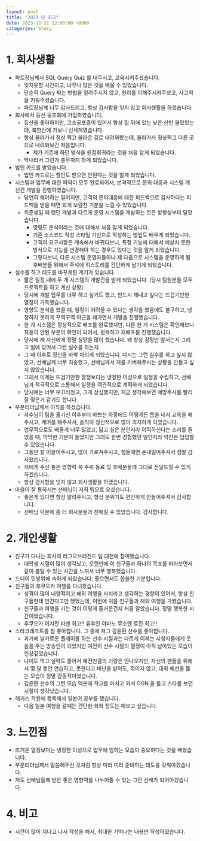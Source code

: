 ```yaml
---
layout: post
title: "2023 년 회고"
date: 2023-12-31 12:00:00 +0900
categories: Story
---
```


# 1. 회사생활

- 파트장님께서 SQL Query Quiz 를 내주시고, 교육시켜주셨습니다.
  - 잊지못할 시간이고, 너무나 많은 것을 배울 수 있었습니다.
  - 단순히 Query 짜는 방법을 알려주시지 않고, 원리를 이해주시켜주셨고, 사고력을 키워주셨습니다.
  - 파트장님께 너무 감사드리고, 항상 감사함을 잊지 않고 회사생활을 하겠습니다.
- 회사에서 등산 동호회에 가입하였습니다.
  - 등산을 좋아하지만, 고소공포증이 있어서 항상 집 뒤에 있는 낮은 산만 올랐었는데, 북한산에 가보니 신세계였습니다.
  - 항상 올라가서 정상 찍고 올라온 길로 내려와봤는데, 올라가서 정상찍고 다른 곳으로 내려와보긴 처음입니다.
    - 제가 기존에 하던 방식을 원점회귀라는 것을 처음 알게 되었습니다.
  - 막내라서 그런가 총무까지 하게 되었습니다.
- 법인 카드를 받았습니다.
  - 법인 카드로는 할인도 받으면 안된다는 것을 알게 되었습니다.
- 시스템과 업무에 대한 파악이 모두 완료되어서, 본격적으로 문의 대응과 시스템 개선건 개발을 진행하였습니다.
  - 당연히 해야하는 일이지만, 고객의 문의대응에 대한 피드백으로 감사하다는 피드백을 받을 때면 되게 보람찬 기분을 느낄 수 있었습니다.
  - 취준생일 때 했던 개발과 다르게 운영 시스템을 개발하는 것은 방향성부터 달랐습니다.
    - 영향도 분석이라는 것에 대해서 처음 알게 되었습니다.
    - 기존 소스코드 작성 스타일 기반으로 작성하는 방법도 배우게 되었습니다.
    - 고객의 요구사항은 계속해서 바뀌다보니, 특정 기능에 대해서 예상치 못한 방식으로 기능을 변경해야 하는 경우도 있다는 것을 알게 되었습니다.
    - 그렇다보니, 다른 시스템 운영자들이나 제 다음으로 시스템을 운영하게 될 후배분들 위해서 주석에 히스토리를 간단하게 남기게 되었습니다.
- 실수를 하고 태도를 바꾸게된 계기가 있습니다.
  - 짧은 일정 내에 두 개 시스템의 개발건을 받게 되었습니다. (당시 팀원분들 모두 프로젝트를 하고 계신 상황)
  - 당시에 개발 업무를 너무 하고 싶기도 했고, 반드시 해내고 싶다는 뜨겁기만한 열정이 가득했습니다.
  - 영향도 분석을 했을 때, 일정이 어려울 수 있다는 생각을 했음에도 불구하고, 냉정하지 못하게 꾸역꾸역 야근을 해가면서 개발을 진행했습니다.
  - 한 개 시스템은 정상적으로 배포를 완료했지만, 다른 한 개 시스템은 확인해보니 적용이 안된 부분이 확인이 되어서, 원복하고 재배포를 진행했습니다.
  - 당시에 제 자신에게 정말 실망을 많이 했습니다. 왜 항상 감정만 앞서는지 그리고 일에 있어서 그런 실수를 하는지
  - 그 때 이후로 정신을 바싹 차리게 되었습니다. 다시는 그런 실수를 하고 싶지 않았고, 선배님께 너무 죄송했고, 선배님께서 저를 커버해주시는 상황을 만들고 싶지 않았습니다.
  - 그래서 이제는 뜨겁기만한 열정보다는 냉정한 이성으로 일정을 수립하고, 선배님과 적극적으로 소통해서 일정을 객관적으로 계획하게 되었습니다.
  - 당시에는 너무 부끄러웠고, 크게 상심했지만, 지금 생각해보면 예방주사를 빨리 잘 맞은거 같기도 합니다.
- 부문리더님께서 이직을 하셨습니다.
  - 사수님이 팀을 옮기신 이후부터 바쁘신 와중에도 어떻게든 틈을 내서 교육을 해주시고, 케어를 해주셔서, 솔직히 정신적으로 많이 의지하게 되었습니다.
  - 업무적으로도 배울게 너무 많았고, 닮고 싶은 분인지라 이직하신다는 소리를 들었을 때, 막막한 기분이 들었지만 그래도 한번 경험했던 일인지라 약간은 덤덤할 수 있었습니다.
  - 그동안 잘 이끌어주시고, 많이 가르쳐주시고, 힘들때면 손내밀어주셔서 정말 감사했습니다.
  - 저에게 주신 좋은 영향력 꼭 주위 동료 및 후배분들께 그대로 전달드릴 수 있게 하겠습니다.
  - 항상 감사함을 잊지 않고 회사생활을 하겠습니다.
- 마음이 잘 통하시는 선배님이 저희 팀으로 오셨습니다.
  - 좋은게 있다면 항상 알려주시고, 항상 분위기도 편안하게 만들어주셔서 감사합니다.
  - 선배님 덕분에 좀 더 회사분들과 친해질 수 있었습니다. 감사합니다.

# 2. 개인생활

- 친구가 다니는 회사의 리그오브레전드 팀 대전에 참여했습니다.
  - 대학생 시절이 많이 생각났고, 오랜만에 이 친구들과 하나의 목표를 바라보면서 같이 불탈 수 있는 시간을 느껴서 너무 행복했습니다.
- 드디어 민방위에 속하게 되었습니다. 좋으면서도 씁쓸한 기분입니다.
- 친구들과 후쿠오카 여행을 다녀왔습니다.
  - 성격이 많이 내향적이고 해외 여행을 사치라고 생각하는 경향이 있어서, 항상 친구들한테 안간다고만 했었는데, 이번에 처음 친구들과 해외 여행을 가봤습니다.
  - 친구들과 여행을 가는 것이 이렇게 즐거운건지 처음 알았습니다. 정말 행복한 시간이었습니다.
  - 후쿠오카 이치란 라멘 최고!! 유후인 야마노 무소엔 료칸 최고!!
- 스타크래프트를 참 좋아합니다. 그 중에 저그 김윤환 선수를 좋아합니다.
  - 과거에 날카로운 플레이를 하는 선수 시절과는 다르게 이제는 시청자들에게 웃음을 주는 방송인이 되었지만 여전히 선수 시절의 열정이 아직 남아있는 모습이 인상깊었습니다.
  - 나이도 먹고 실력도 줄어서 예전만큼의 기량은 안나오지만, 자신의 팬들을 위해서 몇 달 동안 연습하고, 못한다고 비난을 받아도, 꺾이지 않고, 대회 예선을 뚫는 모습이 정말 감동적이었습니다.
  - 김윤환 선수의 그런 모습 덕분에 학교를 마치고 와서 OGN 을 틀고 스타를 보던 시절이 생각났습니다.
- 해커스 학원에 등록해서 일본어 공부를 했습니다.
  - 다음 일본 여행을 갈때는 간단한 회화 정도는 해보고 싶습니다.

# 3. 느낀점

- 뜨거운 열정보다는 냉정한 이성으로 업무에 임하는 모습이 중요하다는 것을 배웠습니다.
- 부문리더님께서 말씀해주신 것처럼 항상 미리 미리 준비하는 태도를 갖춰야겠습니다.
- 저도 선배님들께 받은 좋은 영향력을 나누어줄 수 있는 그런 선배가 되어야겠습니다.

# 4. 비고

- 시간이 많이 지나고 나서 작성을 해서, 최대한 기억나는 내용만 작성하였습니다.

